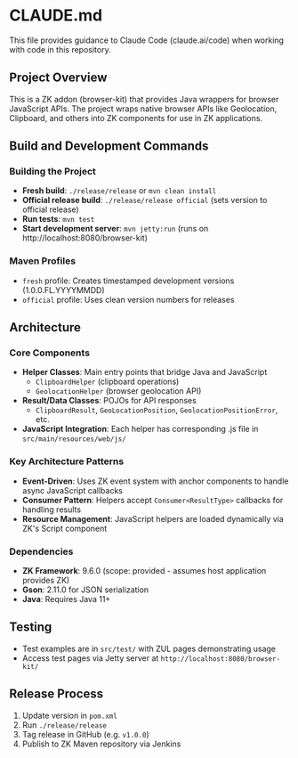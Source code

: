 # CLAUDE.md

This file provides guidance to Claude Code (claude.ai/code) when working with code in this repository.

## Project Overview

This is a ZK addon (browser-kit) that provides Java wrappers for browser JavaScript APIs. The project wraps native browser APIs like Geolocation, Clipboard, and others into ZK components for use in ZK applications.

## Build and Development Commands

### Building the Project
- **Fresh build**: `./release/release` or `mvn clean install`
- **Official release build**: `./release/release official` (sets version to official release)
- **Run tests**: `mvn test`
- **Start development server**: `mvn jetty:run` (runs on http://localhost:8080/browser-kit)

### Maven Profiles
- `fresh` profile: Creates timestamped development versions (1.0.0.FL.YYYYMMDD)
- `official` profile: Uses clean version numbers for releases

## Architecture

### Core Components
- **Helper Classes**: Main entry points that bridge Java and JavaScript
  - `ClipboardHelper` (clipboard operations)
  - `GeolocationHelper` (browser geolocation API)
- **Result/Data Classes**: POJOs for API responses
  - `ClipboardResult`, `GeoLocationPosition`, `GeolocationPositionError`, etc.
- **JavaScript Integration**: Each helper has corresponding .js file in `src/main/resources/web/js/`

### Key Architecture Patterns
- **Event-Driven**: Uses ZK event system with anchor components to handle async JavaScript callbacks
- **Consumer Pattern**: Helpers accept `Consumer<ResultType>` callbacks for handling results
- **Resource Management**: JavaScript helpers are loaded dynamically via ZK's Script component

### Dependencies
- **ZK Framework**: 9.6.0 (scope: provided - assumes host application provides ZK)
- **Gson**: 2.11.0 for JSON serialization
- **Java**: Requires Java 11+

## Testing
- Test examples are in `src/test/` with ZUL pages demonstrating usage
- Access test pages via Jetty server at `http://localhost:8080/browser-kit/`

## Release Process
1. Update version in `pom.xml`
2. Run `./release/release`
3. Tag release in GitHub (e.g. `v1.0.0`)
4. Publish to ZK Maven repository via Jenkins